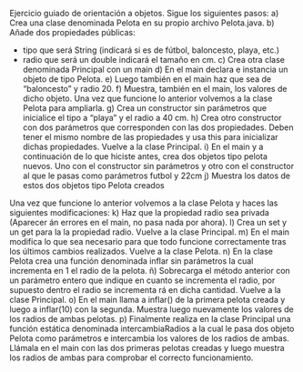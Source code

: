 Ejercicio guiado de orientación a objetos.
Sigue los siguientes pasos:
a) Crea una clase denominada Pelota en su propio archivo Pelota.java.
b) Añade dos propiedades públicas:
- tipo que será String (indicará si es de fútbol, baloncesto, playa, etc.)
- radio que será un double indicará el tamaño en cm.
c) Crea otra clase denominada Principal con un main
d) En el main declara e instancia un objeto de tipo Pelota.
e) Luego también en el main haz que sea de “baloncesto” y radio 20.
f) Muestra, también en el main, los valores de dicho objeto.
Una vez que funcione lo anterior volvemos a la clase Pelota para ampliarla.
g) Crea un constructor sin parámetros que inicialice el tipo a “playa” y el radio a 40
cm.
h) Crea otro constructor con dos parámetros que corresponden con las dos
propiedades. Deben tener el mismo nombre de las propiedades y usa this para
inicializar dichas propiedades.
Vuelve a la clase Principal.
i) En el main y a continuación de lo que hiciste antes, crea dos objetos tipo pelota
nuevos. Uno con el constructor sin parámetros y otro con el constructor al que le
pasas como parámetros futbol y 22cm
j) Muestra los datos de estos dos objetos tipo Pelota creados

Una vez que funcione lo anterior volvemos a la clase Pelota y haces las
siguientes modificaciones:
k) Haz que la propiedad radio sea privada (Aparecer án errores en el main, no pasa
nada por ahora).
l) Crea un set y un get para la la propiedad radio.
Vuelve a la clase Principal.
m) En el main modifica lo que sea necesario para que todo funcione correctamente
tras los últimos cambios realizados.
Vuelve a la clase Pelota.
n) En la clase Pelota crea una función denominada inflar sin parámetros la cual
incrementa en 1 el radio de la pelota.
ñ) Sobrecarga el método anterior con un parámetro entero que indique en cuanto
se incrementa el radio, por supuesto dentro el radio se incrementa rá en dicha
cantidad.
Vuelve a la clase Principal.
o) En el main llama a inflar() de la primera pelota creada y luego a inflar(10) con la
segunda. Muestra luego nuevamente los valores de los radios de ambas pelotas.
p) Finalmente realiza en la clase Principal una función estática denominada
intercambiaRadios a la cual le pasa dos objeto Pelota como parámetros e
intercambia los valores de los radios de ambas.
Llámala en el main con las dos primeras pelotas creadas y luego muestra los radios
de ambas para comprobar el correcto funcionamiento.